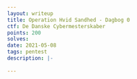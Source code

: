 ```yaml
---
layout: writeup
title: Operation Hvid Sandhed - Dagbog 0
ctf: De Danske Cybermesterskaber
points: 200
solves: 
date: 2021-05-08
tags: pentest
description: |-
    
---
```

